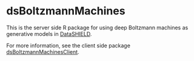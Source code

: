 # dsBoltzmannMachines

This is the server side R package for using deep Boltzmann machines as generative models in [DataSHIELD](https://github.com/datashield).

For more information, see the client side package [dsBoltzmannMachinesClient](https://github.com/stefan-m-lenz/dsBoltzmannMachinesClient).
